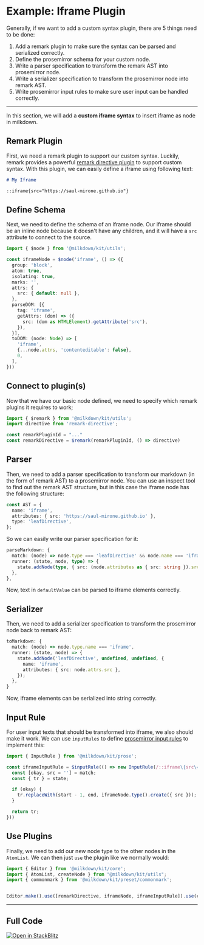 # Example: Iframe Plugin

Generally, if we want to add a custom syntax plugin, there are 5 things need to be done:

1. Add a remark plugin to make sure the syntax can be parsed and serialized correctly.
2. Define the prosemirror schema for your custom node.
3. Write a parser specification to transform the remark AST into prosemirror node.
4. Write a serializer specification to transform the prosemirror node into remark AST.
5. Write prosemirror input rules to make sure user input can be handled correctly.

---

In this section, we will add a **custom iframe syntax** to insert iframe as node in milkdown.

## Remark Plugin

First, we need a remark plugin to support our custom syntax.
Luckily, remark provides a powerful [remark directive plugin](https://github.com/remarkjs/remark-directive) to support custom syntax. With this plugin, we can easily define a iframe using following text:

```markdown
# My Iframe

::iframe{src="https://saul-mirone.github.io"}
```

## Define Schema

Next, we need to define the schema of an iframe node.
Our iframe should be an inline node because it doesn't have any children,
and it will have a `src` attribute to connect to the source.

```typescript
import { $node } from '@milkdown/kit/utils';

const iframeNode = $node('iframe', () => ({
  group: 'block',
  atom: true,
  isolating: true,
  marks: '',
  attrs: {
    src: { default: null },
  },
  parseDOM: [{
    tag: 'iframe',
    getAttrs: (dom) => ({
      src: (dom as HTMLElement).getAttribute('src'),
    }),
  }],
  toDOM: (node: Node) => [
    'iframe',
    {...node.attrs, 'contenteditable': false},
    0,
  ],
}))
```

## Connect to plugin(s)

Now that we have our basic node defined, we need to specify which remark plugins
it requires to work;

```typescript
import { $remark } from '@milkdown/kit/utils';
import directive from 'remark-directive';

const remarkPluginId = "..."
const remarkDirective = $remark(remarkPluginId, () => directive)
```

## Parser

Then, we need to add a parser specification to transform our markdown
(in the form of remark AST) to a prosemirror node.
You can use an inspect tool to find out the remark AST structure,
but in this case the iframe node has the following structure:

```typescript
const AST = {
  name: 'iframe',
  attributes: { src: 'https://saul-mirone.github.io' },
  type: 'leafDirective',
};
```

So we can easily write our parser specification for it:

```typescript
parseMarkdown: {
  match: (node) => node.type === 'leafDirective' && node.name === 'iframe',
  runner: (state, node, type) => {
    state.addNode(type, { src: (node.attributes as { src: string }).src });
  },
},
```

Now, text in `defaultValue` can be parsed to iframe elements correctly.

## Serializer

Then, we need to add a serializer specification to transform the prosemirror node back to remark AST:

```typescript
toMarkdown: {
  match: (node) => node.type.name === 'iframe',
  runner: (state, node) => {
    state.addNode('leafDirective', undefined, undefined, {
      name: 'iframe',
      attributes: { src: node.attrs.src },
    });
  },
}
```

Now, iframe elements can be serialized into string correctly.

## Input Rule

For user input texts that should be transformed into iframe, we also should make it work.
We can use `inputRules` to define [prosemirror input rules](https://prosemirror.net/docs/ref/#inputrules) to implement this:

```typescript
import { InputRule } from '@milkdown/kit/prose';

const iframeInputRule = $inputRule(() => new InputRule(/::iframe\{src\="(?<src>[^"]+)?"?\}/, (state, match, start, end) => {
  const [okay, src = ''] = match;
  const { tr } = state;

  if (okay) {
    tr.replaceWith(start - 1, end, iframeNode.type().create({ src }));
  }

  return tr;
}))
```

## Use Plugins

Finally, we need to add our new node type to the other nodes in the `AtomList`.
We can then just `use` the plugin like we normally would:

```typescript
import { Editor } from '@milkdown/kit/core';
import { AtomList, createNode } from "@milkdown/kit/utils";
import { commonmark } from '@milkdown/kit/preset/commonmark';


Editor.make().use([remarkDirective, iframeNode, iframeInputRule]).use(commonmark).create();
```

---

## Full Code

[![Open in StackBlitz](https://developer.stackblitz.com/img/open_in_stackblitz.svg)](https://stackblitz.com/github/Milkdown/examples/tree/main/vanilla-iframe-syntax)
